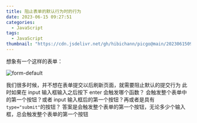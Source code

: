```yaml
---
title: 阻止表单的默认行为时的行为
date: 2023-06-15 09:27:51
categories:
  - JavaScript
tags:
  - JavaScript
thumbnail: "https://cdn.jsdelivr.net/gh/hibichann/picgo@main/202306150929505.png"
---
```


想象有一个这样的表单：

![form-default](https://cdn.jsdelivr.net/gh/hibichann/picgo@main/202306150929505.png)

我们很多时候，并不想在表单提交以后刷新页面，就需要阻止默认的提交行为
此时如果在 input 输入框输入之后按下 enter 会触发哪个函数？
会触发整个表单中的第一个按钮？或者 input 输入框后的第一个按钮？再或者是具有`type="submit"`的按钮？
答案是会触发整个表单的第一个按钮，无论多少个输入框，总会触发整个表单的第一个按钮
